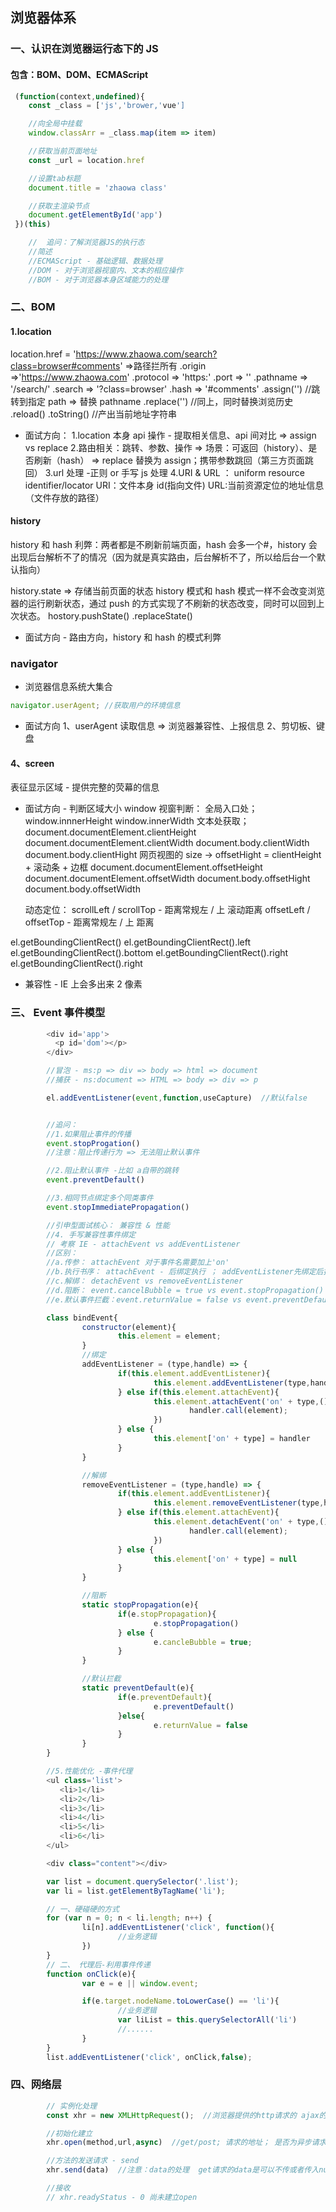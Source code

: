 ## 浏览器体系

### 一、认识在浏览器运行态下的 JS

#### 包含：BOM、DOM、ECMAScript

```js
 (function(context,undefined){
    const _class = ['js','brower,'vue']

    //向全局中挂载
    window.classArr = _class.map(item => item)

    //获取当前页面地址
    const _url = location.href

    //设置tab标题
    document.title = 'zhaowa class'

    //获取主渲染节点
    document.getElementById('app')
 })(this)

    //  追问：了解浏览器JS的执行态
    //简述
    //ECMAScript - 基础逻辑、数据处理
    //DOM - 对于浏览器视窗内、文本的相应操作
    //BOM - 对于浏览器本身区域能力的处理
```

### 二、BOM

#### 1.location

location.href = 'https://www.zhaowa.com/search?class=browser#comments' =>路径拦所有
.origin =>'https://www.zhaowa.com'
.protocol => 'https:'
.port => ''
.pathname => '/search/'
.search => '?class=browser'
.hash => '#comments'
.assign('') //跳转到指定 path => 替换 pathname
.replace('') //同上，同时替换浏览历史
.reload()
.toString() //产出当前地址字符串

- 面试方向：
  1.location 本身 api 操作 - 提取相关信息、api 间对比 => assign vs replace 2.路由相关：跳转、参数、操作 => 场景：可返回（history）、是否刷新（hash） => replace 替换为 assign；携带参数跳回（第三方页面跳回）
  3.url 处理 -正则 or 手写 js 处理
  4.URI & URL ： uniform resource identifier/locator
  URI：文件本身 id(指向文件)
  URL:当前资源定位的地址信息（文件存放的路径）

#### history

history 和 hash 利弊：两者都是不刷新前端页面，hash 会多一个#，history 会出现后台解析不了的情况（因为就是真实路由，后台解析不了，所以给后台一个默认指向）

history.state => 存储当前页面的状态
history 模式和 hash 模式一样不会改变浏览器的运行刷新状态，通过 push 的方式实现了不刷新的状态改变，同时可以回到上次状态。
hostory.pushState()
.replaceState()

- 面试方向 - 路由方向，history 和 hash 的模式利弊

### navigator

- 浏览器信息系统大集合

```js
navigator.userAgent; //获取用户的环境信息
```

- 面试方向
  1、userAgent 读取信息 => 浏览器兼容性、上报信息
  2、剪切板、键盘

#### 4、screen

表征显示区域 - 提供完整的荧幕的信息

- 面试方向 - 判断区域大小
  window 视窗判断：
  全局入口处；
  window.innnerHeight
  window.innerWidth
  文本处获取；
  document.documentElement.clientHeight
  document.documentElement.clientWidth
  document.body.clientWidth
  document.body.clientHight
  网页视图的 size -> offsetHight = clientHeight + 滚动条 + 边框
  document.documentElement.offsetHeight
  document.documentElement.offsetWidth
  document.body.offsetHight
  document.body.offsetWidth

  动态定位：
  scrollLeft / scrollTop - 距离常规左 / 上 滚动距离
  offsetLeft / offsetTop - 距离常规左 / 上 距离

el.getBoundingClientRect()
el.getBoundingClientRect().left
el.getBoundingClientRect().bottom
el.getBoundingClientRect().right
el.getBoundingClientRect().right

- 兼容性 - IE 上会多出来 2 像素

### 三、 Event 事件模型

```js
        <div id='app'>
          <p id='dom'></p>
        </div>

        //冒泡 - ms:p => div => body => html => document
        //捕获 - ns:document => HTML => body => div => p

        el.addEventListener(event,function,useCapture)  //默认false


        //追问：
        //1.如果阻止事件的传播
        event.stopProgation()
        //注意：阻止传递行为 => 无法阻止默认事件

        //2.阻止默认事件 -比如 a自带的跳转
        event.preventDefault()

        //3.相同节点绑定多个同类事件
        event.stopImmediatePropagation()

        //引申型面试核心： 兼容性 & 性能
        //4. 手写兼容性事件绑定
        // 考察 IE - attachEvent vs addEventListener
        //区别：
        //a.传参： attachEvent 对于事件名需要加上'on'
        //b.执行书序： attachEvent - 后绑定执行 ； addEventListener先绑定后执行
        //c.解绑： detachEvent vs removeEventListener
        //d.阻断： event.cancelBubble = true vs event.stopPropagation()
        //e.默认事件拦截：event.returnValue = false vs event.preventDefault()

        class bindEvent{
                constructor(element){
                        this.element = element;
                }
                //绑定
                addEventListener = (type,handle) => {
                        if(this.element.addEventListener){
                                this.element.addEventListener(type,handle,false)
                        } else if(this.element.attachEvent){
                                this.element.attachEvent('on' + type,() =>{
                                        handler.call(element);
                                })
                        } else {
                                this.element['on' + type] = handler
                        }
                }

                //解绑
                removeEventListener = (type,handle) => {
                        if(this.element.addEventListener){
                                this.element.removeEventListener(type,handle,false)
                        } else if(this.element.attachEvent){
                                this.element.detachEvent('on' + type,() =>{
                                        handler.call(element);
                                })
                        } else {
                                this.element['on' + type] = null
                        }
                }

                //阻断
                static stopPropagation(e){
                        if(e.stopPropagation){
                                e.stopPropagation()
                        } else {
                                e.cancleBubble = true;
                        }
                }

                //默认拦截
                static preventDefault(e){
                        if(e.preventDefault){
                                e.preventDefault()
                        }else{
                                e.returnValue = false
                        }
                }
        }

        //5.性能优化 -事件代理
        <ul class='list'>
           <li>1</li>
           <li>2</li>
           <li>3</li>
           <li>4</li>
           <li>5</li>
           <li>6</li>
        </ul>

        <div class="content"></div>

        var list = document.querySelector('.list');
        var li = list.getElementByTagName('li');

        // 一、硬碰硬的方式
        for (var n = 0; n < li.length; n++) {
                li[n].addEventListener('click', function(){
                        //业务逻辑
                })
        }
        // 二、 代理后-利用事件传递
        function onClick(e){
                var e = e || window.event;

                if(e.target.nodeName.toLowerCase() == 'li'){
                        //业务逻辑
                        var liList = this.querySelectorAll('li')
                        //......
                }
        }
        list.addEventListener('click', onClick,false);
```

### 四、网络层
```js
        // 实例化处理
        const xhr = new XMLHttpRequest();  //浏览器提供的http请求的 ajax的类

        //初始化建立
        xhr.open(method,url,async)  //get/post; 请求的地址； 是否为异步请求

        //方法的发送请求 - send
        xhr.send(data)  //注意：data的处理  get请求的data是可以不传或者传入null的；post-要通过encodeURIComponent编码拼接

        //接收
        // xhr.readyStatus - 0 尚未建立open


```
